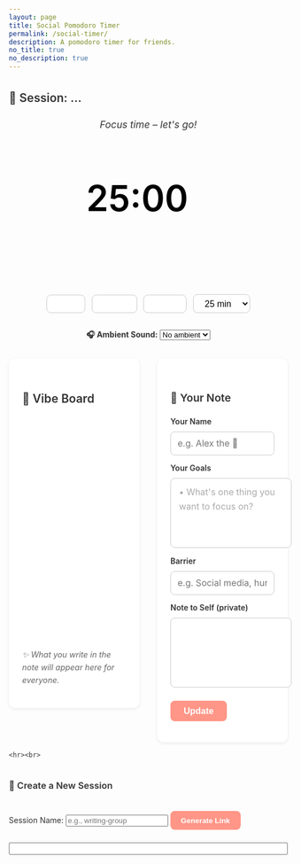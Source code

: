 ```yaml
---
layout: page
title: Social Pomodoro Timer
permalink: /social-timer/
description: A pomodoro timer for friends.  
no_title: true
no_description: true
---
```


<body>

  <style>
  body {
    font-family: 'Inter', system-ui, sans-serif;
    color: #333;
    margin: 0;
    padding: 1rem;
    line-height: 1.6;
  }

  h2, h3 {
    font-weight: 600;
    margin-top: 2rem;
  }

  .circle-timer {
    width: 240px;
    height: 240px;
    margin: 2rem auto 1rem;
    position: relative;
  }

  .main-grid {
    display: flex;
    gap: 2rem;
    align-items: flex-start;
    margin-top: 2rem;
  }

  #timerText {
    font-size: 2rem;
    font-weight: 600;
    text-align: center;
    color: #111;
  }

  .controls {
    text-align: center;
    margin-top: 1rem;
  }

  .controls button, .controls select {
    padding: 0.4rem 1rem;
    margin: 0.25rem;
    border-radius: 8px;
    border: 1px solid #ccc;
    font-size: 1rem;
    background: white;
    cursor: pointer;
    transition: background 0.2s;
  }

  .controls button:hover {
    background-color: #eee;
  }

  #vibeBoardContainer,
  #noteSection {
    flex: 1;
    min-height: 500px;
    background: #fff;
    border-radius: 12px;
    padding: 1.5rem;
    box-shadow: 0 2px 6px rgba(0,0,0,0.08);
  }

  #vibeBoard {
    display: flex;
    flex-direction: column;
    gap: 1rem;
    min-height: 400px;
  }

  .vibe-card {
    padding: 1rem;
    border-radius: 10px;
    background-color: #f9f9f9;
    border-left: 4px solid var(--accent-focus);
    font-family: system-ui, sans-serif;
    box-shadow: 0 2px 4px rgba(0,0,0,0.05);
  }

 .note-hint {
    margin-top: 1rem;
    font-size: 0.9rem;
    color: #666;
    font-style: italic;
  }
    
  .note-section h2 {
    margin-bottom: 1rem;
    font-size: 1.2rem;
  }

  .form-group {
    margin-bottom: 1rem;
    position: relative;
  }

  .form-group label {
    display: block;
    margin-bottom: 0.4rem;
    font-weight: 600;
  }

  .form-group input,
  .form-group textarea {
    width: 100%;
    padding: 0.65rem 0.75rem;
    border: 1px solid #ccc;
    border-radius: 8px;
    font-family: inherit;
    font-size: 1rem;
    background-color: #fff;
    transition: border 0.2s;
  }

  .form-group input:focus,
  .form-group textarea:focus {
    border-color: var(--accent-focus);
    outline: none;
  }

  .tag-container {
    display: flex;
    flex-wrap: wrap;
    gap: 0.5rem;
    margin-top: 0.5rem;
  }

  .tag {
    background-color: var(--accent-focus);
    color: white;
    padding: 0.4rem 0.8rem;
    border-radius: 999px;
    font-size: 0.85rem;
    white-space: nowrap;
  }

  #addGoalInput {
    margin-top: 0.5rem;
  }

  .update-button {
    display: block;
    margin-top: 1.5rem;
    padding: 0.6rem 1.5rem;
    background: var(--accent-focus);
    color: #fff;
    border: none;
    border-radius: 8px;
    font-weight: bold;
    font-size: 1rem;
    cursor: pointer;
  }

  .update-button:hover {
    background: #ff7968;
  }
    
  :root {
    --accent-focus: #FF9687;   /* Pastel coral */
    --accent-break: #A3D9FF;   /* Soft blue */
  }

  .section-header {
    margin-top: 2rem;
    font-size: 1.5rem;
  }

   button {
    padding: 0.6rem 1.2rem;
    background: var(--accent-focus);
    color: #fff;
    border: none;
    border-radius: 8px;
    font-weight: bold;
    cursor: pointer;
    margin-top: 1rem;
  }

 .bullet-note {
  width: 100%;
  min-height: 100px;
  padding: 0.75rem 0.9rem;
  border: 1px solid #ccc;
  border-radius: 8px;
  font-family: inherit;
  font-size: 1rem;
  line-height: 1.6;
  background-color: #fff;
  white-space: pre-wrap;
  outline: none;
  position: relative;
}

.bullet-note:empty:before {
  content: attr(data-placeholder);
  color: #aaa;
  pointer-events: none;
  position: absolute;
  left: 0.9rem;
  top: 0.75rem;
}
.form-group.tight {
  margin-bottom: 0.8rem;
}

.bullet-note:focus {
  outline: none;
  border-color: var(--accent-focus);
}

  @media (max-width: 768px) {
    .main-grid {
      flex-direction: column;
    }
  }

  #status {
    text-align: center;
    font-size: 1.1rem;
    font-style: italic;
    margin-bottom: 1rem;
  }

  .card {
    flex: 1 1 45%;
    background: white;
    padding: 1.5rem;
    border-radius: 12px;
    box-shadow: 0 2px 8px rgba(0,0,0,0.05);
    font-family: system-ui, sans-serif;
    min-width: 300px;
    max-width: 600px;
  }

  .note-entry label {
    display: block;
    margin-top: 1rem;
    font-weight: bold;
  }
    
  .ambient-control {
    margin-top: 0.5rem;
    text-align: center;
    font-size: 0.95rem;
    color: #666;
  }
</style>

 <h2 id="sessionHeader">🔗 Session: ...</h2>


  <div class="status" id="status">Focus time – let's go!</div>
      
  <div class="circle-timer">
    <svg viewBox="0 0 100 100" width="200" height="200">
      <circle cx="50" cy="50" r="45" fill="none" />
      <path id="pie" fill="#FF9687" transform="rotate(0,50,50)" />
      <text x="50" y="55" text-anchor="middle" font-size="16" id="timerText">25:00</text>
    </svg>
  </div>
  
  <div class="controls">
    <button onclick="startTimer()">Start</button>
    <button onclick="pauseTimer()">Pause</button>
    <button onclick="resetTimer()">Reset</button>
    <select id="focusDuration" onchange="setFocusDuration(this.value)">
      <option value="25">25 min</option>
      <option value="50">50 min</option>
      <option value="90">90 min</option>
    </select>
  </div>


<div style="text-align: center; margin-top: 1.5rem;">
  <label><strong>🎧 Ambient Sound:</strong></label>
  <select id="ambientSelect" onchange="playAmbient()">
    <option value="">No ambient</option>
    <option value="https://archive.org/download/relaxingsounds/FIRE%202%203h%20Blazing%20Fireplace.mp3">🔥 Fireplace</option>
    <option value="https://archive.org/download/relaxingsounds/Rain%207%20%28Lightest%29%208h%20DripsOnTrees-no%20thunder.mp3">🌧 Rain</option>
    <option value="https://archive.org/download/relaxingsounds/Wind%201%208h%20%28or%20Rapids%29%20Gentle%2CLowPitch%2CBrownNoise.mp3">💨 Wind</option>
    <option value="https://archive.org/download/relaxingsounds/Snowfall%20%26%20Wind%28Lite%29%2010h%20Dusk%20into%20Night-Forest.mp3">🌲 Forest</option>
  </select>

  <audio id="ambientPlayer" loop></audio>
</div>
  
<div class="main-grid">
  <!-- Vibe Board -->
  <div id="vibeBoardContainer">
    <h2>🌈 Vibe Board</h2>
    <div id="vibeBoard"></div>
    <p class="note-hint">✨ What you write in the note will appear here for everyone.</p>
  </div>

  <!-- Note Section -->
  <div id="noteSection" class="note-section">
  <h2>📝 Your Note</h2>

  <div class="form-group tight">
    <label for="nameInput">Your Name</label>
    <input type="text" id="nameInput" placeholder="e.g. Alex the 🐢" />
  </div>

  <div class="form-group tight">
    <label for="goalInput">Your Goals</label>
    <div id="goalInput" class="bullet-note" contenteditable="true" data-placeholder="• What's one thing you want to focus on?"></div>
  </div>

  <div class="form-group tight">
    <label for="barrierInput">Barrier</label>
    <input type="text" id="barrierInput" placeholder="e.g. Social media, hunger..." />
  </div>

  <div class="form-group tight">
    <label for="noteInput">Note to Self (private)</label>
    <div id="noteInput" class="bullet-note" contenteditable="true" placeholder="• Don't overthink…"></div>
  </div>

  <button class="update-button" onclick="submitVibe()">Update</button>
 </div>
</div>

    <hr><br>
  <div id="linkGenerator">
    <h3>🔗 Create a New Session</h3>
    <label>Session Name:
      <input type="text" id="newSessionInput" placeholder="e.g., writing-group" />
    </label>
    <button onclick="generateSessionLink()">Generate Link</button>
    <br><br>
    <input type="text" id="generatedLink" readonly style="width: 100%; font-size: 0.9rem;" />
  </div>

<!-- Firebase v8 SDKs -->
<script src="https://www.gstatic.com/firebasejs/8.10.0/firebase-app.js"></script>
<script src="https://www.gstatic.com/firebasejs/8.10.0/firebase-firestore.js"></script>

<script>
  const firebaseConfig = {
    apiKey: "AIzaSyAW3sw__h-YyGOBowZULt2iZ59CP8KkU34",
    authDomain: "social-timer-a2315.firebaseapp.com",
    projectId: "social-timer-a2315",
    storageBucket: "social-timer-a2315.firebasestorage.app",
    messagingSenderId: "68840014890",
    appId: "1:68840014890:web:ac1b634ab00b41622eef53"
  };

  firebase.initializeApp(firebaseConfig);
  const db = firebase.firestore();

 const sessionName = new URLSearchParams(window.location.search).get("session") || "testSession1";
document.getElementById("sessionHeader").textContent = `🔗 Session: ${sessionName}`;


  
   // Get or generate user ID
const animalEmojis = ["🐶", "🐱", "🐰", "🦊", "🐻", "🐼", "🐯", "🦁", "🐨", "🐸", "🐵", "🐧", "🐢"];

let userId = localStorage.getItem("vibeUserId");
let userAnimal = localStorage.getItem("vibeUserAnimal");
let userName = localStorage.getItem("vibeUserName");

if (!userId) {
  userId = "user" + Math.floor(Math.random() * 100000);
  localStorage.setItem("vibeUserId", userId);
}

if (!userAnimal) {
  userAnimal = animalEmojis[Math.floor(Math.random() * animalEmojis.length)];
  localStorage.setItem("vibeUserAnimal", userAnimal);
}
  
  db.collection("sessions")
  .doc(sessionName)
  .collection("participants")
  .orderBy("timestamp", "desc")
  .onSnapshot((snapshot) => {
    const container = document.getElementById("vibeBoard");
    container.innerHTML = ""; // Clear old content

    snapshot.forEach((doc) => {
      const data = doc.data();
      const goals = getGoalsFromBulletEditor();
      const barrier = data.reflection2 || "-";
      const name = data.name || "Anon";
      const animal = data.animal || "🐾";

      const card = document.createElement("div");
      card.className = "vibe-card";

      const goalTags = goals.map(g => `<span class="tag">#${g}</span>`).join(" ");

      card.innerHTML = `
        <p style="font-size: 1.5rem; margin: 0;">${animal} <strong>${name}</strong></p>
        <p><strong>🎯 </strong> ${goalTags || "-"}</p>
        <p><strong>💭 </strong> ${barrier}</p>
      `;
      container.appendChild(card);
    });
  });



  
  
  function submitVibe() {
  const name = document.getElementById("nameInput").value.trim();
  const barrier = document.getElementById("barrierInput").value.trim();
  const note = document.getElementById("noteInput").innerText.trim();  // from contenteditable
  const goals = goalList.map(g => g.trim()).filter(Boolean); // ensures no empty tags

  if (name) {
    userName = name;
    localStorage.setItem("vibeUserName", userName);
  }

  const payload = {
    animal: userAnimal,
    name: userName || "Anonymous",
    reflection1: goals.join(", "),
    reflection2: barrier,
    note: note,
    timestamp: firebase.firestore.FieldValue.serverTimestamp()
  };

  db.collection("sessions").doc(sessionName)
    .collection("participants").doc(userId)
    .set({
    animal: userAnimal,
    name: userName || "Anonymous",
    reflection1: goals.join("\n"),
    reflection2: barrier,
    note: note,
    timestamp: firebase.firestore.FieldValue.serverTimestamp()
  })
    .then(() => {
      console.log("✅ Vibe submitted");

      // Clear only the inputs you'd like
      document.getElementById("barrierInput").value = "";
      document.getElementById("noteInput").value = "";
      goalList = [];
      renderGoalTags();
    })
    .catch((error) => {
      console.error("❌ Submit error:", error);
    });
}




  
  function generateSessionLink() {
  const baseName = document.getElementById("newSessionInput").value.trim() || "focus-group";
  const randomSuffix = Math.random().toString(36).substring(2, 6); // e.g., "k3d9"
  const session = `${baseName}-${randomSuffix}`;

  // Auto-fill the input for user feedback
  document.getElementById("newSessionInput").value = session;

  const base = window.location.origin + window.location.pathname;
  const fullLink = `${base}?session=${encodeURIComponent(session)}`;
  document.getElementById("generatedLink").value = fullLink;
}

  const base = window.location.origin + window.location.pathname;
  const fullLink = `${base}?session=${encodeURIComponent(session)}`;
  document.getElementById("generatedLink").value = fullLink;
}

 function playAmbient() {
  const player = document.getElementById("ambientPlayer");
  const url = document.getElementById("ambientSelect").value;
  if (url) {
    player.src = url;
    player.play();
  } else {
    player.pause();
    player.src = "";
  }
}
  
</script>

<script>


    // Save to Firestore or display in Vibe Board
    console.log({ name, goals, barrier, note });

    // You'd call Firestore update here
  }
</script>

<script>
  // Auto bullet on Enter
  document.getElementById("goalInput").addEventListener("keydown", function(e) {
    if (e.key === "Enter") {
      e.preventDefault();
      const sel = window.getSelection();
      const range = sel.getRangeAt(0);
      const br = document.createElement("br");
      const bullet = document.createTextNode("• ");
      range.deleteContents();
      range.insertNode(br);
      range.collapse(false);
      range.insertNode(bullet);
      
      // move caret to end
      sel.removeAllRanges();
      const newRange = document.createRange();
      newRange.setStartAfter(bullet);
      newRange.collapse(true);
      sel.addRange(newRange);
    }
  });

  // Extract goals from bullet editor
  function getGoalsFromBulletEditor() {
    const lines = document.getElementById("goalInput").innerText
      .split("\n")
      .map(line => line.replace(/^•\s*/, "").trim())
      .filter(line => line.length > 0);
    return lines;
  }
</script>


<script src="/assets/js/timer-social.js"></script>

</body>
